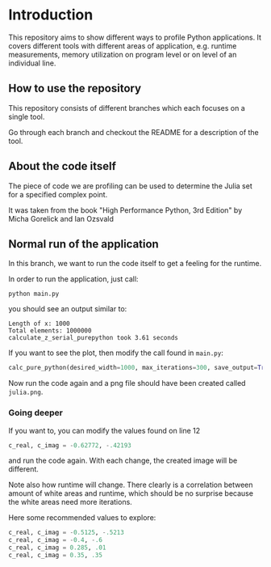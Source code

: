 # Introduction

This repository aims to show different ways to profile Python applications. It covers different tools with different
areas of application, e.g. runtime measurements, memory utilization on program level or on level of an individual
line.

## How to use the repository

This repository consists of different branches which each focuses on a single tool. 

Go through each branch and checkout the README for a description of the tool.

## About the code itself

The piece of code we are profiling can be used to determine the Julia set for a specified complex point. 

It was taken from the book "High Performance Python, 3rd Edition" by Micha Gorelick and Ian Ozsvald

## Normal run of the application

In this branch, we want to run the code itself to get a feeling for the runtime.

In order to run the application, just call:
```
python main.py
```
you should see an output similar to:
```
Length of x: 1000
Total elements: 1000000
calculate_z_serial_purepython took 3.61 seconds
```

If you want to see the plot, then modify the call found in `main.py`:

```python
calc_pure_python(desired_width=1000, max_iterations=300, save_output=True)
```

Now run the code again and a png file should have been created called `julia.png`.

### Going deeper

If you want to, you can modify the values found on line 12
```python
c_real, c_imag = -0.62772, -.42193
```

and run the code again. With each change, the created image will be different.

Note also how runtime will change. There clearly is a correlation between amount of white areas and runtime, which
should be no surprise because the white areas need more iterations.

Here some recommended values to explore:
```python
c_real, c_imag = -0.5125, -.5213
c_real, c_imag = -0.4, -.6
c_real, c_imag = 0.285, .01
c_real, c_imag = 0.35, .35
```